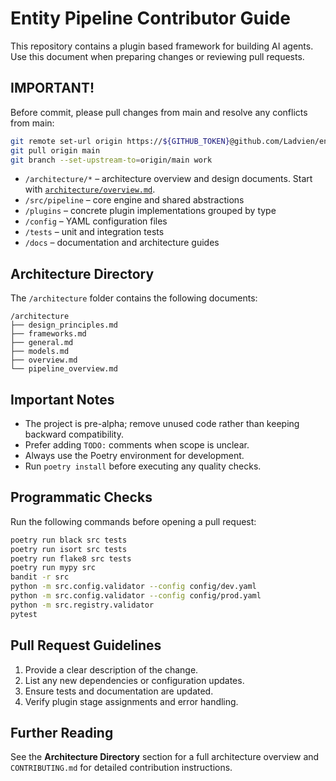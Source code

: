 # Entity Pipeline Contributor Guide

This repository contains a plugin based framework for building AI agents.
Use this document when preparing changes or reviewing pull requests.

## IMPORTANT!
Before commit, please pull changes from main and resolve any conflicts from main:
```sh
git remote set-url origin https://${GITHUB_TOKEN}@github.com/Ladvien/entity.git
git pull origin main
git branch --set-upstream-to=origin/main work
```

- `/architecture/*` – architecture overview and design documents. Start with
  [`architecture/overview.md`](architecture/overview.md).
- `/src/pipeline` – core engine and shared abstractions
- `/plugins` – concrete plugin implementations grouped by type
- `/config` – YAML configuration files
- `/tests` – unit and integration tests
- `/docs` – documentation and architecture guides

## Architecture Directory

The `/architecture` folder contains the following documents:

```
/architecture
├── design_principles.md
├── frameworks.md
├── general.md
├── models.md
├── overview.md
└── pipeline_overview.md
```

## Important Notes
- The project is pre-alpha; remove unused code rather than keeping
  backward compatibility.
- Prefer adding `TODO:` comments when scope is unclear.
- Always use the Poetry environment for development.
- Run `poetry install` before executing any quality checks.

## Programmatic Checks
Run the following commands before opening a pull request:

```bash
poetry run black src tests
poetry run isort src tests
poetry run flake8 src tests
poetry run mypy src
bandit -r src
python -m src.config.validator --config config/dev.yaml
python -m src.config.validator --config config/prod.yaml
python -m src.registry.validator
pytest
```

## Pull Request Guidelines
1. Provide a clear description of the change.
2. List any new dependencies or configuration updates.
3. Ensure tests and documentation are updated.
4. Verify plugin stage assignments and error handling.

## Further Reading
See the **Architecture Directory** section for a full architecture overview and
`CONTRIBUTING.md` for detailed contribution instructions.
